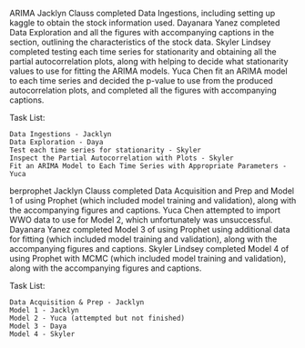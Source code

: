 ARIMA
Jacklyn Clauss completed Data Ingestions, including setting up kaggle to obtain the stock information used. Dayanara Yanez completed Data Exploration and all the figures with accompanying captions in the section, outlining the characteristics of the stock data. Skyler Lindsey completed testing each time series for stationarity and obtaining all the partial autocorrelation plots, along with helping to decide what stationarity values to use for fitting the ARIMA models. Yuca Chen fit an ARIMA model to each time series and decided the p-value to use from the produced autocorrelation plots, and completed all the figures with accompanying captions.

Task List:

    Data Ingestions - Jacklyn
    Data Exploration - Daya
    Test each time series for stationarity - Skyler
    Inspect the Partial Autocorrelation with Plots - Skyler
    Fit an ARIMA Model to Each Time Series with Appropriate Parameters - Yuca


berprophet
Jacklyn Clauss completed Data Acquisition and Prep and Model 1 of using Prophet (which included model training and validation), along with the accompanying figures and captions. Yuca Chen attempted to import WWO data to use for Model 2, which unfortunately was unsuccessful. Dayanara Yanez completed Model 3 of using Prophet using additional data for fitting (which included model training and validation), along with the accompanying figures and captions. Skyler Lindsey completed Model 4 of using Prophet with MCMC (which included model training and validation), along with the accompanying figures and captions.

Task List:

    Data Acquisition & Prep - Jacklyn
    Model 1 - Jacklyn
    Model 2 - Yuca (attempted but not finished)
    Model 3 - Daya
    Model 4 - Skyler

